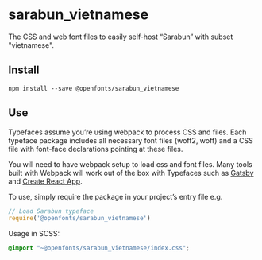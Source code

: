 
# sarabun_vietnamese

The CSS and web font files to easily self-host “Sarabun” with subset "vietnamese".

## Install

`npm install --save @openfonts/sarabun_vietnamese`

## Use

Typefaces assume you’re using webpack to process CSS and files. Each typeface
package includes all necessary font files (woff2, woff) and a CSS file with
font-face declarations pointing at these files.

You will need to have webpack setup to load css and font files. Many tools built
with Webpack will work out of the box with Typefaces such as [Gatsby](https://github.com/gatsbyjs/gatsby)
and [Create React App](https://github.com/facebookincubator/create-react-app).

To use, simply require the package in your project’s entry file e.g.

```javascript
// Load Sarabun typeface
require('@openfonts/sarabun_vietnamese')
```

Usage in SCSS:
```scss
@import "~@openfonts/sarabun_vietnamese/index.css";
```
